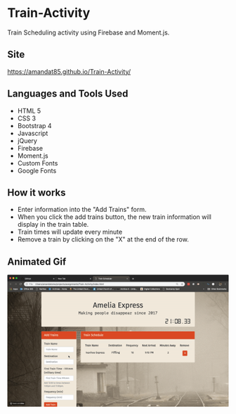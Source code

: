 # Train-Activity
Train Scheduling activity using Firebase and Moment.js.

## Site
https://amandat85.github.io/Train-Activity/

## Languages and Tools Used
* HTML 5
* CSS 3
* Bootstrap 4
* Javascript
* jQuery
* Firebase
* Moment.js
* Custom Fonts
* Google Fonts

## How it works
* Enter information into the "Add Trains" form.
* When you click the add trains button, the new train information will display in the train table.
* Train times will update every minute
* Remove a train by clicking on the "X" at the end of the row.

## Animated Gif
![Train-Activity Demo](train-activity.gif)
